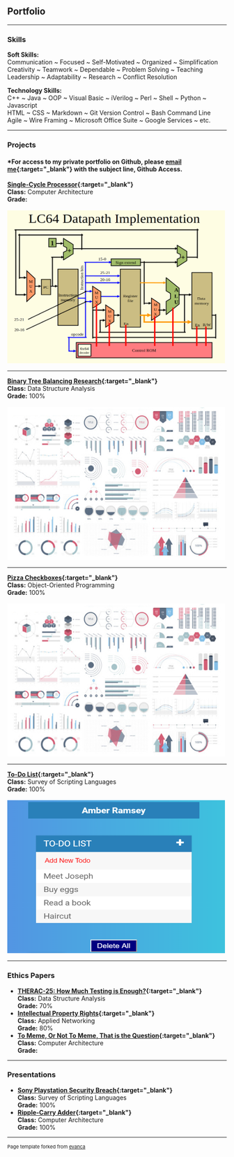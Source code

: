 ## **Portfolio**

---

### **Skills**

**Soft Skills:**  
Communication ~ Focused ~ Self-Motivated ~ Organized ~ Simplification  
Creativity ~ Teamwork ~ Dependable ~ Problem Solving ~ Teaching  
Leadership ~ Adaptability ~ Research ~ Conflict Resolution
  
**Technology Skills:**    
C++ ~ Java ~ OOP ~ Visual Basic ~ iVerilog ~ Perl ~ Shell ~ Python ~ Javascript  
HTML ~ CSS ~ Markdown ~ Git Version Control ~ Bash Command Line    
Agile ~ Wire Framing ~ Microsoft Office Suite ~ Google Services ~ etc.  
  
---

### **Projects**

#### *For access to my private portfolio on Github, please [email me](amber.ramsey215@gmail.com){:target="_blank"} with the subject line, Github Access.  

**[Single-Cycle Processor](https://github.com/amber-ramsey/portfolio/Single-Cycle-Processor){:target="_blank"}**  
**Class:** Computer Architecture  
**Grade:**  
<br>
<img src="images/singlecycleprocessor.png?raw=true" width="500" height="350"/>

---
**[Binary Tree Balancing Research](https://github.com/amber-ramsey/ds){:target="_blank"}**  
**Class:** Data Structure Analysis  
**Grade:** 100%  
<br>
<img src="template/dummy_thumbnail.jpg?raw=true" width="500" height="350"/>

---
**[Pizza Checkboxes](https://github.com/amber-ramsey/oop){:target="_blank"}**  
**Class:** Object-Oriented Programming  
**Grade:** 100%  
<br>
<img src="template/dummy_thumbnail.jpg?raw=true" width="500" height="350"/>

---

**[To-Do List](https://codepen.io/amber-ramsey/pen/yLLZRaK){:target="_blank"}**  
**Class:** Survey of Scripting Languages  
**Grade:** 100%  
<br>
<img src="images/scripting portfolio pic.PNG?raw=true" width="500" height="350"/>

---

### **Ethics Papers**

- **[THERAC-25: How Much Testing is Enough?](https://drive.google.com/open?id=19GP49sL-eQ3qxJYdo39uoEOzC4SM5VmV){:target="_blank"}**  
  **Class:** Data Structure Analysis  
  **Grade:** 70%  
- **[Intellectual Property Rights](https://drive.google.com/open?id=1eUMaInn2lD8be3HHOWWXiogteJA1-4sM){:target="_blank"}**  
  **Class:** Applied Networking  
  **Grade:** 80%  
- **[To Meme, Or Not To Meme, That is the Question](https://drive.google.com/open?id=1QsVYYy2wgUAOhKw_b2iqIDPfsEhOIVYW){:target="_blank"}**  
  **Class:** Computer Architecture  
  **Grade:**  

---

### **Presentations**

- **[Sony Playstation Security Breach](https://youtu.be/esssEReJ99c){:target="_blank"}**  
  **Class:** Survey of Scripting Languages  
  **Grade:** 100%  
- **[Ripple-Carry Adder](https://docs.google.com/presentation/d/1y-fy4Q30TYP0nPdgUIFEvORarMUUWeNnUso3PKB4f30/edit?usp=sharing){:target="_blank"}**  
  **Class:** Computer Architecture  
  **Grade:** 100%  

---

<p style="font-size:11px">Page template forked from <a href="https://github.com/evanca/quick-portfolio">evanca</a></p>
<!-- Remove above link if you don't want to attibute -->
